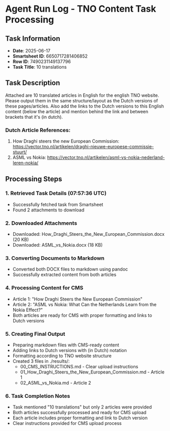 # Agent Run Log - TNO Content Task Processing

## Task Information
- **Date**: 2025-06-17
- **Smartsheet ID**: 6650717281406852
- **Row ID**: 7490231149137796
- **Task Title**: 10 translations

## Task Description
Attached are 10 translated articles in English for the english TNO website. Please output them in the same structure/layout as the Dutch versions of these pages/articles. Also add the links to the Dutch versions to this English content (below the article) and mention behind the link and between brackets that it's (in dutch).

### Dutch Article References:
1. How Draghi steers the new European Commission: https://vector.tno.nl/artikelen/draghi-nieuwe-europese-commissie-stuurt/
2. ASML vs Nokia: https://vector.tno.nl/artikelen/asml-vs-nokia-nederland-leren-nokia/

## Processing Steps

### 1. Retrieved Task Details (07:57:36 UTC)
- Successfully fetched task from Smartsheet
- Found 2 attachments to download

### 2. Downloaded Attachments
- Downloaded: How_Draghi_Steers_the_New_European_Commission.docx (20 KB)
- Downloaded: ASML_vs_Nokia.docx (18 KB)

### 3. Converting Documents to Markdown
- Converted both DOCX files to markdown using pandoc
- Successfully extracted content from both articles

### 4. Processing Content for CMS
- Article 1: "How Draghi Steers the New European Commission" 
- Article 2: "ASML vs Nokia: What Can the Netherlands Learn from the Nokia Effect?"
- Both articles are ready for CMS with proper formatting and links to Dutch versions

### 5. Creating Final Output
- Preparing markdown files with CMS-ready content
- Adding links to Dutch versions with (in Dutch) notation
- Formatting according to TNO website structure
- Created 3 files in ./results/:
  - 00_CMS_INSTRUCTIONS.md - Clear upload instructions
  - 01_How_Draghi_Steers_the_New_European_Commission.md - Article 1
  - 02_ASML_vs_Nokia.md - Article 2

### 6. Task Completion Notes
- Task mentioned "10 translations" but only 2 articles were provided
- Both articles successfully processed and ready for CMS upload
- Each article includes proper formatting and link to Dutch version
- Clear instructions provided for CMS upload process